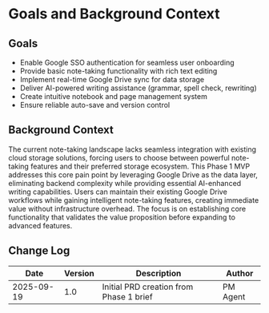 # Goals and Background Context

## Goals

- Enable Google SSO authentication for seamless user onboarding
- Provide basic note-taking functionality with rich text editing
- Implement real-time Google Drive sync for data storage
- Deliver AI-powered writing assistance (grammar, spell check, rewriting)
- Create intuitive notebook and page management system
- Ensure reliable auto-save and version control

## Background Context

The current note-taking landscape lacks seamless integration with existing cloud storage solutions, forcing users to choose between powerful note-taking features and their preferred storage ecosystem. This Phase 1 MVP addresses this core pain point by leveraging Google Drive as the data layer, eliminating backend complexity while providing essential AI-enhanced writing capabilities. Users can maintain their existing Google Drive workflows while gaining intelligent note-taking features, creating immediate value without infrastructure overhead. The focus is on establishing core functionality that validates the value proposition before expanding to advanced features.

## Change Log

| Date       | Version | Description                             | Author   |
| ---------- | ------- | --------------------------------------- | -------- |
| 2025-09-19 | 1.0     | Initial PRD creation from Phase 1 brief | PM Agent |
